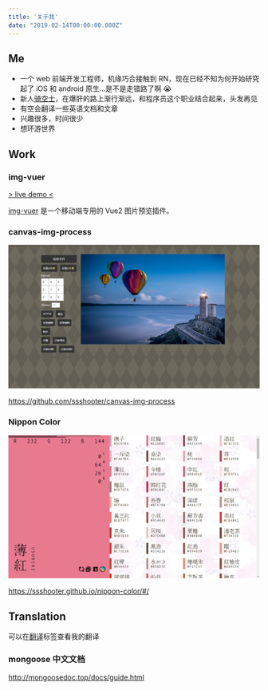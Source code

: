 ```yaml
---
title: '关于我'
date: "2019-02-14T00:00:00.000Z"
---
```


## Me

- 一个 web 前端开发工程师，机缘巧合接触到 RN，现在已经不知为何开始研究起了 iOS 和 android 原生...是不是走错路了啊 😭
- 新人[骑空士](http://game.granbluefantasy.jp/)，在爆肝的路上渐行渐远，和程序员这个职业结合起来，头发再见
- 有空会翻译一些英语文档和文章
- 兴趣很多，时间很少
- 想环游世界

## Work

### img-vuer

[> live demo <](https://ssshooter.github.io/img-vuer/index.html)

[img-vuer](https://github.com/ssshooter/img-vuer) 是一个移动端专用的 Vue2 图片预览插件。

### canvas-img-process

![canvas-img-process](canvas-img-process.png)

https://github.com/ssshooter/canvas-img-process

### Nippon Color

![nippon color](nippon-color.png)

https://ssshooter.github.io/nippon-color/#/

## Translation

可以在[翻译](/tag/翻译/)标签查看我的翻译

### mongoose 中文文档

http://mongoosedoc.top/docs/guide.html